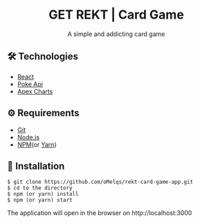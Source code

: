 # <div align="center"> GET REKT | Card Game</div>

<p align="center">A simple and addicting card game</p>

## 🛠️ Technologies

<ul>
  <li><a href="https://reactjs.org/">React</a></li>
  <li><a href="https://pokeapi.co/">Poke Api</a></li>
  <li><a href="https://apexcharts.com/">Apex Charts</a></li>
</ul>

## ⚙️ Requirements

<ul>
  <li><a href="https://git-scm.com/">Git</a></li>
  <li><a href="https://nodejs.org/en/">Node.js</a></li>
  <li><a href="https://www.npmjs.com/">NPM</a>(or <a href="https://yarnpkg.com/">Yarn</a>)</li>
</ul>

## 🚀 Installation

```
$ git clone https://github.com/oMelqs/rekt-card-game-app.git
$ cd to the directory
$ npm (or yarn) install
$ npm (or yarn) start
```

The application will open in the browser on http://localhost:3000
